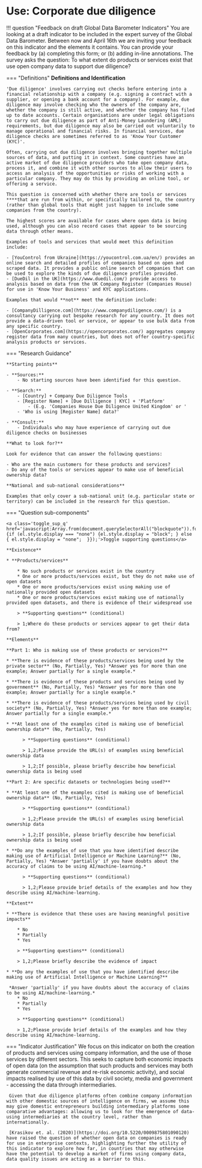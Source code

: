 # Use: Corporate due diligence


!!! question "Feedback on draft Global Data Barometer Indicators" You are looking at a draft indicator to be included in the expert survey of the Global Data Barometer. Between now and April 16th we are inviting your feedback on this indicator and the elements it contains. You can provide your feedback by (a) completing this form; or (b) adding in-line annotations. The survey asks the question: To what extent do products or services exist that use open company data to support due diligence?



=== "Definitions" **Definitions and Identification**

    'Due diligence' involves carrying out checks before entering into a financial relationship with a company (e.g. signing a contract with a supplier, or opening a bank account for a company). For example, due diligence may involve checking who the owners of the company are, whether the company is still active, and whether the company has filed up to date accounts. Certain organisations are under legal obligations to carry out due diligence as part of Anti-Money Laundering (AML) requirements, but due diligence may also be carried out voluntarily to manage operational and financial risks. In financial services, due diligence checks are sometimes referred to as 'Know Your Customer (KYC)'.
    
    Often, carrying out due diligence involves bringing together multiple sources of data, and putting it in context. Some countries have an active market of due diligence providers who take open company data, process it, and combine it with other sources to allow their users to access an analysis of the opportunities or risks of working with a particular company. They may do this by providing an online tool, or offering a service. 
    
    This question is concerned with whether there are tools or services ****that are run from within, or specifically tailored to, the country (rather than global tools that might just happen to include some companies from the country). 
    
    The highest scores are available for cases where open data is being used, although you can also record cases that appear to be sourcing data through other means. 
    
    Examples of tools and services that would meet this definition include:

    - [YouControl from Ukraine](https://youcontrol.com.ua/en/) provides an online search and detailed profiles of companies based on open and scraped data. It provides a public online search of companies that can be used to explore the kinds of due diligence profiles provided.
    - [DueDil in the UK](https://www.duedil.com/) provide access to analysis based on data from the UK Company Register (Companies House) for use in 'Know Your Business' and KYC applications.

    Examples that would **not** meet the definition include:

    - [CompanyDilligence.com](https://www.companydiligence.com/) is a consultancy carrying out bespoke research for any country. It does not provide a data-driven tool or service, or appear to use bulk data from any specific country.
    - [OpenCorporates.com](https://opencorporates.com/) aggregates company register data from many countries, but does not offer country-specific analysis products or services.

=== "Research Guidance"

    **Starting points**

    - **Sources:**
        - No starting sources have been identified for this question.

    - **Search:**
        - [Country] + Company Due Diligence Tools
        - [Register Name] + [Due Dilligence | KYC] + 'Platform'
            - (E.g. 'Companies House Due Diligence United Kingdom' or '
        - 'Who is using [Register Name] data?'

    - **Consult:**
        - Individuals who may have experience of carrying out due diligence checks on businesses

    **What to look for?**

    Look for evidence that can answer the following questions:

    - Who are the main customers for these products and services?
    - Do any of the tools or services appear to make use of beneficial ownership data?

    **National and sub-national considerations**

    Examples that only cover a sub-national unit (e.g. particular state or territory) can be included in the research for this question.

=== "Question sub-components"

    <a class='toggle_sup_q' href='javascript:Array.from(document.querySelectorAll("blockquote")).forEach(function(el) {if (el.style.display === "none") {el.style.display = "block"; } else { el.style.display = "none";  }});'>Toggle supporting questions</a>
    
    **Existence**

    * **Products/services**

        * No such products or services exist in the country
        * One or more products/services exist, but they do not make use of open datasets
        * One or more products/services exist using making use of nationally provided open datasets
        * One or more products/services exist making use of nationally provided open datasets, and there is evidence of their widespread use

        > **Supporting questions** (conditional)

        > 1;Where do these products or services appear to get their data from?

    **Elements**

    **Part 1: Who is making use of these products or services?**

    * **There is evidence of these products/services being used by the private sector** (No, Partially, Yes) *Answer yes for more than one example; Answer partially for a single example.*

    * **There is evidence of these products and services being used by government** (No, Partially, Yes) *Answer yes for more than one example; Answer partially for a single example.*

    * **There is evidence of these products/services being used by civil society** (No, Partially, Yes) *Answer yes for more than one example; Answer partially for a single example.*

    * **At least one of the examples cited is making use of beneficial ownership data** (No, Partially, Yes)
      
          > **Supporting questions** (conditional)
          
          > 1,2;Please provide the URL(s) of examples using beneficial ownership data
          
          > 1,2;If possible, please briefly describe how beneficial ownership data is being used

    **Part 2: Are specific datasets or technologies being used?**

    * **At least one of the examples cited is making use of beneficial ownership data** (No, Partially, Yes)
      
          > **Supporting questions** (conditional)
          
          > 1,2;Please provide the URL(s) of examples using beneficial ownership data
          
          > 1,2;If possible, please briefly describe how beneficial ownership data is being used

    * **Do any the examples of use that you have identified describe making use of Artificial Intelligence or Machine Learning?** (No, Partially, Yes) *Answer 'partially' if you have doubts about the accuracy of claims to be using AI/machine-learning.*
      
          > **Supporting questions** (conditional)
          
          > 1,2;Please provide brief details of the examples and how they describe using AI/machine-learning.

    **Extent**

    * **There is evidence that these uses are having meaningful positive impacts**

        * No
        * Partially
        * Yes

        > **Supporting questions** (conditional)

        > 1,2;Please briefly describe the evidence of impact

    * **Do any the examples of use that you have identified describe making use of Artificial Intelligence or Machine Learning?**

     *Answer 'partially' if you have doubts about the accuracy of claims to be using AI/machine-learning.*
        * No
        * Partially
        * Yes

        > **Supporting questions** (conditional)

        > 1,2;Please provide brief details of the examples and how they describe using AI/machine-learning.


=== "Indicator Justification" We focus on this indicator on both the creation of products and services using company information, and the use of those services by different sectors. This seeks to capture both economic impacts of open data (on the assumption that such products and services may both generate commercial revenue and re-risk economic activity), and social impacts realised by use of this data by civil society, media and government - accessing the data through intermediaries.

     Given that due diligence platforms often combine company information with other domestic sources of intelligence on firms, we assume this may give domestic entrepreneurs building intermediary platforms some comparative advantages: allowing us to look for the emergence of data-using intermediaries at the country level, rather than internationally. 
    
     [Krasikov et. al. (2020)](https://doi.org/10.5220/0009875801090120) have raised the question of whether open data on companies is ready for use in enterprise contexts, highlighting further the utility of this indicator to explore how far, in countries that may otherwise have the potential to develop a market of firms using company data, data quality issues are acting as a barrier to this.